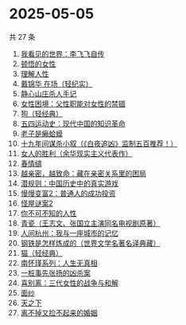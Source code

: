 # 2025-05-05

共 27 条

<!-- BEGIN WEREAD -->
<!-- 最后更新时间 2025-05-05 11:36:17 +0800 -->
1. [我看见的世界：李飞飞自传](https://weread.qq.com/web/bookDetail/76c32a50813ab9e4fg01737b)
1. [顿悟的女性](https://weread.qq.com/web/bookDetail/8cd32210813ab9b25g018136)
1. [理解人性](https://weread.qq.com/web/bookDetail/79632da0813ab9bb7g010002)
1. [戴锦华 在场（轻纪实）](https://weread.qq.com/web/bookDetail/7ec327d0813ab9e82g013d55)
1. [静心山庄杀人手记](https://weread.qq.com/web/bookDetail/16732c50813ab9e75g0183a0)
1. [女性困境：父性职能对女性的禁锢](https://weread.qq.com/web/bookDetail/32832570813ab9d9bg0184bf)
1. [狗（轻经典）](https://weread.qq.com/web/bookDetail/fdb32e10813ab9e71g01054f)
1. [五四运动史：现代中国的知识革命](https://weread.qq.com/web/bookDetail/c0c32de0719875b1c0c3029)
1. [老子是癞蛤蟆](https://weread.qq.com/web/bookDetail/e6632110529542e66152d31)
1. [十九年间谋杀小叙（《白夜追凶》监制五百推荐！）](https://weread.qq.com/web/bookDetail/887320c0813ab9e7bg016c94)
1. [女人的胜利（余华现实主义代表作）](https://weread.qq.com/web/bookDetail/50132dc0813ab937dg0158cf)
1. [春情缱](https://weread.qq.com/web/bookDetail/667325c0813ab9de6g019eff)
1. [越亲密，越致命：藏在亲密关系里的困局](https://weread.qq.com/web/bookDetail/c0032170813ab9b25g015914)
1. [潜规则：中国历史中的真实游戏](https://weread.qq.com/web/bookDetail/03b32a705c668803be75fde)
1. [慢慢变富2：普通人的成功投资](https://weread.qq.com/web/bookDetail/30e32e00813ab9e36g01035e)
1. [怪屋谜案2](https://weread.qq.com/web/bookDetail/f3632570813ab9e44g0165ac)
1. [你不可不知的人性](https://weread.qq.com/web/bookDetail/bbe32320726cb7c7bbe431c)
1. [青瓷（王志文、张国立主演同名电视剧原著）](https://weread.qq.com/web/bookDetail/4e632c70813ab6dd3g015a46)
1. [人间杭州：我与一座城市的记忆](https://weread.qq.com/web/bookDetail/34e329a0727cf3ef34ec1a5)
1. [钢铁是怎样炼成的（世界文学名著名译典藏）](https://weread.qq.com/web/bookDetail/5f432de07183b70e5f4e453)
1. [猫（轻经典）](https://weread.qq.com/web/bookDetail/895326a0813ab9de9g011588)
1. [南怀瑾系列：人生无真相](https://weread.qq.com/web/bookDetail/06e32560813ab7295g0190c2)
1. [一桩事先张扬的凶杀案](https://weread.qq.com/web/bookDetail/b4432e10813ab6e80g01239a)
1. [喜别离：三代女性的战争与和解](https://weread.qq.com/web/bookDetail/b6d32710813ab9defg011790)
1. [面纱](https://weread.qq.com/web/bookDetail/ae332e50813ab9cd8g0119b8)
1. [天之下](https://weread.qq.com/web/bookDetail/4de326a0721770aa4de95f4)
1. [离不掉又捡不起来的婚姻](https://weread.qq.com/web/bookDetail/97832730813ab9e15g013c2f)
<!-- END WEREAD -->
